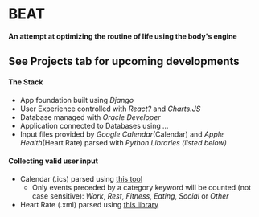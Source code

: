 # BEAT
**An attempt at optimizing the routine of life using the body's engine** 



## See Projects tab for upcoming developments

#### The Stack
* App foundation built using _Django_
* User Experience controlled with _React?_ and _Charts.JS_
* Database managed with _Oracle Developer_
* Application connected to Databases using _..._
* Input files provided by _Google Calendar_(Calendar) and _Apple Health_(Heart Rate) parsed with _Python Libraries (listed below)_

#### Collecting valid user input
* Calendar (.ics) parsed using [this tool](http://www.markwk.com/data-analysis-for-apple-health.html)
  * Only events preceded by a category keyword will be counted (not case sensitive): _Work_, _Rest_, _Fitness_, _Eating_, _Social_ or _Other_
* Heart Rate (.xml) parsed using [this library](https://icalendar.readthedocs.io/en/latest/)
